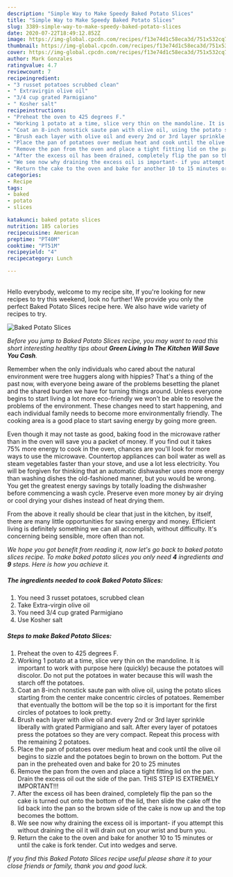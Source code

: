 ```yaml
---
description: "Simple Way to Make Speedy Baked Potato Slices"
title: "Simple Way to Make Speedy Baked Potato Slices"
slug: 3389-simple-way-to-make-speedy-baked-potato-slices
date: 2020-07-22T18:49:12.852Z
image: https://img-global.cpcdn.com/recipes/f13e74d1c58eca3d/751x532cq70/baked-potato-slices-recipe-main-photo.jpg
thumbnail: https://img-global.cpcdn.com/recipes/f13e74d1c58eca3d/751x532cq70/baked-potato-slices-recipe-main-photo.jpg
cover: https://img-global.cpcdn.com/recipes/f13e74d1c58eca3d/751x532cq70/baked-potato-slices-recipe-main-photo.jpg
author: Mark Gonzales
ratingvalue: 4.7
reviewcount: 7
recipeingredient:
- "3 russet potatoes scrubbed clean"
- " Extravirgin olive oil"
- "3/4 cup grated Parmigiano"
- " Kosher salt"
recipeinstructions:
- "Preheat the oven to 425 degrees F."
- "Working 1 potato at a time, slice very thin on the mandoline. It is important to work with purpose here (quickly) because the potatoes will discolor. Do not put the potatoes in water because this will wash the starch off the potatoes."
- "Coat an 8-inch nonstick saute pan with olive oil, using the potato slices starting from the center make concentric circles of potatoes. Remember that eventually the bottom will be the top so it is important for the first circles of potatoes to look pretty."
- "Brush each layer with olive oil and every 2nd or 3rd layer sprinkle liberally with grated Parmigiano and salt. After every layer of potatoes press the potatoes so they are very compact. Repeat this process with the remaining 2 potatoes."
- "Place the pan of potatoes over medium heat and cook until the olive oil begins to sizzle and the potatoes begin to brown on the bottom. Put the pan in the preheated oven and bake for 20 to 25 minutes"
- "Remove the pan from the oven and place a tight fitting lid on the pan. Drain the excess oil out the side of the pan. THIS STEP IS EXTREMELY IMPORTANT!!!"
- "After the excess oil has been drained, completely flip the pan so the cake is turned out onto the bottom of the lid, then slide the cake off the lid back into the pan so the brown side of the cake is now up and the top becomes the bottom."
- "We see now why draining the excess oil is important- if you attempt this without draining the oil it will drain out on your wrist and burn you."
- "Return the cake to the oven and bake for another 10 to 15 minutes or until the cake is fork tender. Cut into wedges and serve."
categories:
- Recipe
tags:
- baked
- potato
- slices

katakunci: baked potato slices 
nutrition: 185 calories
recipecuisine: American
preptime: "PT40M"
cooktime: "PT51M"
recipeyield: "4"
recipecategory: Lunch

---
```

<br>
Hello everybody, welcome to my recipe site, If you're looking for new recipes to try this weekend, look no further! We provide you only the perfect Baked Potato Slices recipe here. We also have wide variety of recipes to try.
<br>


![Baked Potato Slices](https://img-global.cpcdn.com/recipes/f13e74d1c58eca3d/751x532cq70/baked-potato-slices-recipe-main-photo.jpg)

<i>Before you jump to Baked Potato Slices recipe, you may want to read this short interesting healthy tips about 
<strong>Green Living In The Kitchen Will Save You Cash</strong>.</i>
</br>

Remember when the only individuals who cared about the natural environment were tree huggers along with hippies? That's a thing of the past now, with everyone being aware of the problems besetting the planet and the shared burden we have for turning things around. Unless everyone begins to start living a lot more eco-friendly we won't be able to resolve the problems of the environment. These changes need to start happening, and each individual family needs to become more environmentally friendly. The cooking area is a good place to start saving energy by going more green.

Even though it may not taste as good, baking food in the microwave rather than in the oven will save you a packet of money. If you find out it takes 75% more energy to cook in the oven, chances are you'll look for more ways to use the microwave. Countertop appliances can boil water as well as steam vegetables faster than your stove, and use a lot less electricity. You will be forgiven for thinking that an automatic dishwasher uses more energy than washing dishes the old-fashioned manner, but you would be wrong. You get the greatest energy savings by totally loading the dishwasher before commencing a wash cycle. Preserve even more money by air drying or cool drying your dishes instead of heat drying them.

From the above it really should be clear that just in the kitchen, by itself, there are many little opportunities for saving energy and money. Efficient living is definitely something we can all accomplish, without difficulty. It's concerning being sensible, more often than not.


<i>We hope you got benefit from reading it, now let's go back to baked potato slices recipe. To make baked potato slices you only need <strong>4</strong> ingredients and <strong>9</strong> steps. Here is how you achieve it.
</i>

##### The ingredients needed to cook Baked Potato Slices:

1. You need 3 russet potatoes, scrubbed clean
1. Take  Extra-virgin olive oil
1. You need 3/4 cup grated Parmigiano
1. Use  Kosher salt


##### Steps to make Baked Potato Slices:

1. Preheat the oven to 425 degrees F.
1. Working 1 potato at a time, slice very thin on the mandoline. It is important to work with purpose here (quickly) because the potatoes will discolor. Do not put the potatoes in water because this will wash the starch off the potatoes.
1. Coat an 8-inch nonstick saute pan with olive oil, using the potato slices starting from the center make concentric circles of potatoes. Remember that eventually the bottom will be the top so it is important for the first circles of potatoes to look pretty.
1. Brush each layer with olive oil and every 2nd or 3rd layer sprinkle liberally with grated Parmigiano and salt. After every layer of potatoes press the potatoes so they are very compact. Repeat this process with the remaining 2 potatoes.
1. Place the pan of potatoes over medium heat and cook until the olive oil begins to sizzle and the potatoes begin to brown on the bottom. Put the pan in the preheated oven and bake for 20 to 25 minutes
1. Remove the pan from the oven and place a tight fitting lid on the pan. Drain the excess oil out the side of the pan. THIS STEP IS EXTREMELY IMPORTANT!!!
1. After the excess oil has been drained, completely flip the pan so the cake is turned out onto the bottom of the lid, then slide the cake off the lid back into the pan so the brown side of the cake is now up and the top becomes the bottom.
1. We see now why draining the excess oil is important- if you attempt this without draining the oil it will drain out on your wrist and burn you.
1. Return the cake to the oven and bake for another 10 to 15 minutes or until the cake is fork tender. Cut into wedges and serve.


<i>If you find this Baked Potato Slices recipe useful please share it to your close friends or family, thank you and good luck.</i>
